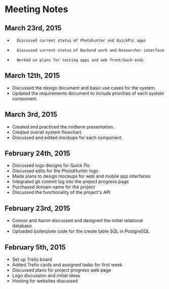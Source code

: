 Meeting Notes
=============

March 23rd, 2015
---------------

-		Discussed current status of Photohunter and QuickPic apps
-		Discussed current status of Backend work and Researcher interface
-		Worked on plans for testing apps and web front/back-ends

March 12th, 2015
---------------

-   Discussed the design document and basic use cases for the system.
-   Updated the requirements document to include priorities of each system component.  

March 3rd, 2015
--------------
-   Created and practiced the midterm presentation.
-   Created overall system flowchart.
-   Discussed and edited mockups for each component.

February 24th, 2015
-------------------

-   Discussed logo designs for Quick Pic
-   Discussed edits for the PhotoHunter logo
-   Made plans to design mockups for web and mobile app interfaces
-   Integrated git commit log into the project progress page
-   Purchased domain name for the project
-   Discussed the functionality of the project's API

February 23rd, 2015
-------------------

-   Connor and Aaron discussed and designed the initial relational database.
-   Uploaded boilerplate code for the create table SQL in PostgreSQL


February 5th, 2015
------------------

-   Set up Trello board
-   Added Trello cards and assigned tasks for first week
-   Discussed plans for project progress web page
-   Logo discussion and initial ideas
-   Hosting for websites discussed

